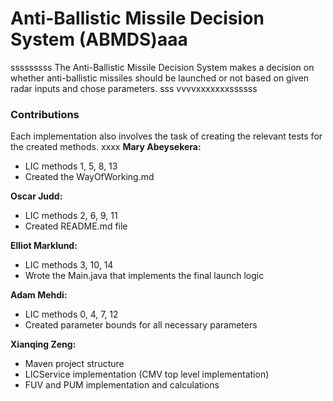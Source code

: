 # Anti-Ballistic Missile Decision System (ABMDS)aaa
sssssssss
The Anti-Ballistic Missile Decision System makes a decision on whether anti-ballistic missiles should be launched or not based on given radar inputs and chose parameters.
sss
vvvvxxxxxxxssssss
### Contributions

Each implementation also involves the task of creating the relevant tests for the created methods.
xxxx
**Mary Abeysekera:**
- LIC methods 1, 5, 8, 13
- Created the WayOfWorking.md

**Oscar Judd:**
- LIC methods 2, 6, 9, 11
- Created README.md file

**Elliot Marklund:** 
- LIC methods 3, 10, 14
- Wrote the Main.java that implements the final launch logic

**Adam Mehdi:** 
- LIC methods 0, 4, 7, 12
- Created parameter bounds for all necessary parameters

**Xianqing Zeng:** 
- Maven project structure
- LICService implementation (CMV top level implementation)
- FUV and PUM implementation and calculations
